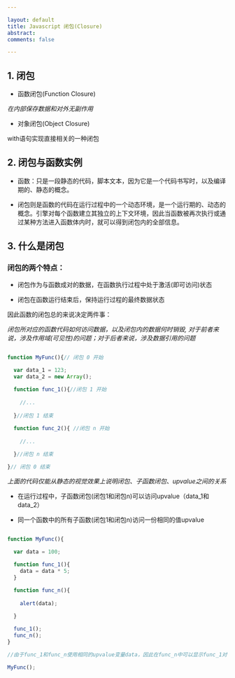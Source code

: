 ```yaml
---

layout: default
title: Javascript 闭包(Closure)
abstract: 
comments: false

---
```


## 1. 闭包


- 函数闭包(Function Closure)

_在内部保存数据和对外无副作用_

- 对象闭包(Object Closure)

with语句实现直接相关的一种闭包

## 2. 闭包与函数实例

- 函数：只是一段静态的代码，脚本文本，因为它是一个代码书写时，以及编译期的、静态的概念。 

- 闭包则是函数的代码在运行过程中的一个动态环境，是一个运行期的、动态的概念。引擎对每个函数建立其独立的上下文环境，因此当函数被再次执行或通过某种方法进入函数体内时，就可以得到闭包内的全部信息。


## 3. 什么是闭包

### 闭包的两个特点：

- 闭包作为与函数成对的数据，在函数执行过程中处于激活(即可访问)状态

- 闭包在函数运行结束后，保持运行过程的最终数据状态

因此函数的闭包总的来说决定两件事：

_闭包所对应的函数代码如何访问数据，以及闭包内的数据何时销毁, 对于前者来说，涉及作用域(可见性)的问题；对于后者来说，涉及数据引用的问题_


```javascript

function MyFunc(){// 闭包 0 开始
  
  var data_1 = 123;
  var data_2 = new Array();

  function func_1(){//闭包 1 开始
     
	//...
  
  }//闭包 1 结束
  
  function func_2(){ //闭包 n 开始
    
	//...

  }//闭包 n 结束

}// 闭包 0 结束


```

_上面的代码仅能从静态的视觉效果上说明闭包、子函数闭包、upvalue之间的关系_ 


- 在运行过程中，子函数闭包(闭包1和闭包n)可以访问upvalue（data_1和data_2）

- 同一个函数中的所有子函数(闭包1和闭包n)访问一份相同的值upvalue


```javascript

function MyFunc(){
   
  var data = 100;

  function func_1(){
    data = data * 5;
  }

  function func_n(){
    
    alert(data);

  }
  
  func_1();
  func_n();
} 

//由于func_1和func_n使用相同的upvalue变量data，因此在func_n中可以显示func_1对该值的修改，返回结果为500

MyFunc();

```









